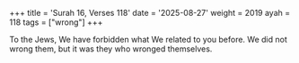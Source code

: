 +++
title = 'Surah 16, Verses 118'
date = '2025-08-27'
weight = 2019
ayah = 118
tags = ["wrong"]
+++

To the Jews, We have forbidden what We related to you before. We did not wrong them, but it was they who wronged themselves.